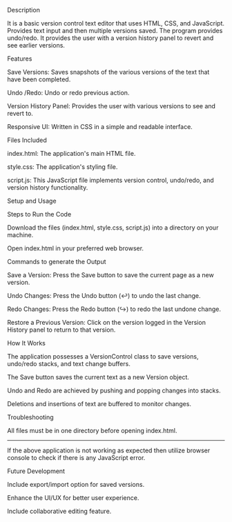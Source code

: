 Description



It is a basic version control text editor that uses HTML, CSS, and JavaScript. Provides text input and then multiple versions saved. The program provides undo/redo. It provides the user with a version history panel to revert and see earlier versions.



Features



Save Versions: Saves snapshots of the various versions of the text that have been completed.

Undo /Redo: Undo or redo previous action.

Version History Panel: Provides the user with various versions to see and revert to.















Responsive UI: Written in CSS in a simple and readable interface.



 



 



 



 



Files Included



 



 



 



index.html: The application's main HTML file.



 



 



 



style.css: The application's styling file.



 



 



 



script.js: This JavaScript file implements version control, undo/redo, and version history functionality.



 



 



 



Setup and Usage



 



 



 



Steps to Run the Code



 



 



 



Download the files (index.html, style.css, script.js) into a directory on your machine.







Open index.html in your preferred web browser.



  



Commands to generate the Output



  



Save a Version: Press the Save button to save the current page as a new version.



  



Undo Changes: Press the Undo button (↩) to undo the last change.



  



Redo Changes: Press the Redo button (↪) to redo the last undone change.















Restore a Previous Version: Click on the version logged in the Version History panel to return to that version.



   



How It Works   



The application possesses a VersionControl class to save versions, undo/redo stacks, and text change buffers.



The Save button saves the current text as a new Version object.



Undo and Redo are achieved by pushing and popping changes into stacks.







Deletions and insertions of text are buffered to monitor changes.



Troubleshooting



All files must be in one directory before opening index.html.



_______



If the above application is not working as expected then utilize browser console to check if there is any JavaScript error.



Future Development



Include export/import option for saved versions.



Enhance the UI/UX for better user experience.



Include collaborative editing feature.
